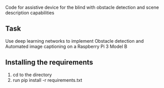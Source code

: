 Code for assistive device for the blind with obstacle detection and scene description capabilities

## Task
Use deep learning networks to implement Obstacle detection and Automated image captioning on a Raspberry Pi 3 Model B

## Installing the requirements
1. cd to the directory
2. run pip install -r requirements.txt



<more docs to follow>

